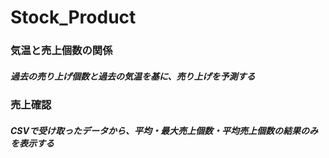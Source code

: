 # Stock_Product

### 気温と売上個数の関係

##### 過去の売り上げ個数と過去の気温を基に、売り上げを予測する

### 売上確認

##### CSVで受け取ったデータから、平均・最大売上個数・平均売上個数の結果のみを表示する
